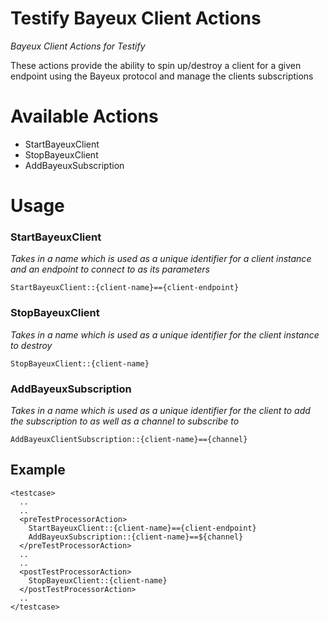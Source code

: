 Testify Bayeux Client Actions
=============================
*Bayeux Client Actions for Testify*

These actions provide the ability to spin up/destroy a client for a given endpoint using the Bayeux protocol and manage the clients subscriptions

# Available Actions
* StartBayeuxClient
* StopBayeuxClient
* AddBayeuxSubscription

# Usage
### StartBayeuxClient
  *Takes in a name which is used as a unique identifier for a client instance and an endpoint to connect to as its parameters*

    StartBayeuxClient::{client-name}=={client-endpoint}

### StopBayeuxClient
  *Takes in a name which is used as a unique identifier for the client instance to destroy*

    StopBayeuxClient::{client-name}

### AddBayeuxSubscription
  *Takes in a name which is used as a unique identifier for the client to add the subscription to as well as a channel to subscribe to*

    AddBayeuxClientSubscription::{client-name}=={channel}
## Example

    <testcase>
      ..
      ..
      <preTestProcessorAction>
        StartBayeuxClient::{client-name}=={client-endpoint}
        AddBayeuxSubscription::{client-name}==${channel}
      </preTestProcessorAction>
      ..
      ..
      <postTestProcessorAction>
        StopBayeuxClient::{client-name}
      </postTestProcessorAction>
      ..
    </testcase>

